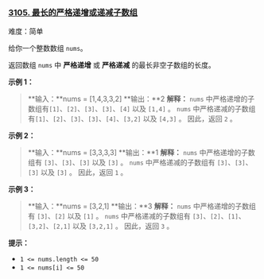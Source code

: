 ### [3105\. 最长的严格递增或递减子数组](https://leetcode.cn/problems/longest-strictly-increasing-or-strictly-decreasing-subarray/)

难度：简单

给你一个整数数组 `nums`。

返回数组 `nums` 中 **严格递增** 或 **严格递减** 的最长非空子数组的长度。

**示例 1：**

> **输入：**nums = [1,4,3,3,2]
> **输出：**2
> **解释：**
> `nums` 中严格递增的子数组有`[1]`、`[2]`、`[3]`、`[3]`、`[4]` 以及 `[1,4]` 。
> `nums` 中严格递减的子数组有`[1]`、`[2]`、`[3]`、`[3]`、`[4]`、`[3,2]` 以及 `[4,3]` 。
> 因此，返回 `2` 。

**示例 2：**

> **输入：**nums = [3,3,3,3]
> **输出：**1
> **解释：**
> `nums` 中严格递增的子数组有 `[3]`、`[3]`、`[3]` 以及 `[3]` 。
> `nums` 中严格递减的子数组有 `[3]`、`[3]`、`[3]` 以及 `[3]` 。
> 因此，返回 `1` 。

**示例 3：**

> **输入：**nums = [3,2,1]
> **输出：**3
> **解释：**
> `nums` 中严格递增的子数组有 `[3]`、`[2]` 以及 `[1]` 。
> `nums` 中严格递减的子数组有 `[3]`、`[2]`、`[1]`、`[3,2]`、`[2,1]` 以及 `[3,2,1]` 。
> 因此，返回 `3` 。

**提示：**

- `1 <= nums.length <= 50`
- `1 <= nums[i] <= 50`
